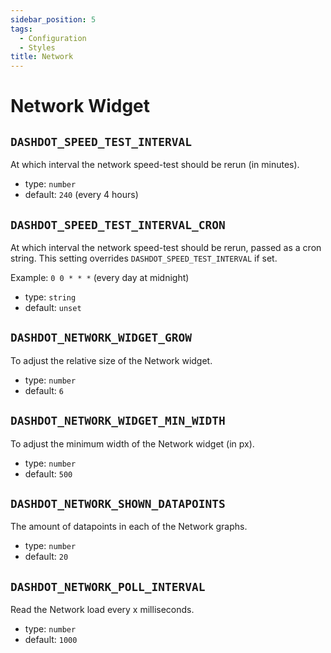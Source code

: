 ```yaml
---
sidebar_position: 5
tags:
  - Configuration
  - Styles
title: Network
---
```


<!-- markdownlint-disable -->

# Network Widget

<!-- markdownlint-enable -->

## `DASHDOT_SPEED_TEST_INTERVAL`

At which interval the network speed-test should be rerun (in minutes).

- type: `number`
- default: `240` (every 4 hours)

## `DASHDOT_SPEED_TEST_INTERVAL_CRON`

At which interval the network speed-test should be rerun, passed as a cron string.
This setting overrides `DASHDOT_SPEED_TEST_INTERVAL` if set.

Example: `0 0 * * *` (every day at midnight)

- type: `string`
- default: `unset`

## `DASHDOT_NETWORK_WIDGET_GROW`

To adjust the relative size of the Network widget.

- type: `number`
- default: `6`

## `DASHDOT_NETWORK_WIDGET_MIN_WIDTH`

To adjust the minimum width of the Network widget (in px).

- type: `number`
- default: `500`

## `DASHDOT_NETWORK_SHOWN_DATAPOINTS`

The amount of datapoints in each of the Network graphs.

- type: `number`
- default: `20`

## `DASHDOT_NETWORK_POLL_INTERVAL`

Read the Network load every x milliseconds.

- type: `number`
- default: `1000`
